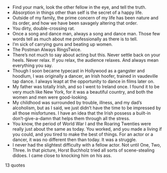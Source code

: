  - Find your mark, look the other fellow in the eye, and tell the truth.
 - Absorption in things other than self is the secret of a happy life.
 - Outside of my family, the prime concern of my life has been nature and its order, and how we have been savagely altering that order.
 - You dirty, double-crossing rat.
 - Once a song and dance man, always a song and dance man. Those few words tell as much about me professionally as there is to tell.
 - I’m sick of carrying guns and beating up women.
 - The Postman Always RingsTwice.
 - There’s not much to say about acting but this. Never settle back on your heels. Never relax. If you relax, the audience relaxes. And always mean everything you say.
 - Though I soon became typecast in Hollywood as a gangster and hoodlum, I was originally a dancer, an Irish hoofer, trained in vaudeville tap dance. I always leapt at the opportunity to dance in films later on.
 - My father was totally Irish, and so I went to Ireland once. I found it to be very much like New York, for it was a beautiful country, and both the women and men were good-looking.
 - My childhood was surrounded by trouble, illness, and my dad’s alcoholism, but as I said, we just didn’t have the time to be impressed by all those misfortunes. I have an idea that the Irish possess a built-in don’t-give-a-damn that helps them through all the stress.
 - You know, the period of World War I and the Roaring Twenties were really just about the same as today. You worked, and you made a living if you could, and you tired to make the best of things. For an actor or a dancer, it was no different then than today. It was a struggle.
 - I never had the slightest difficulty with a fellow actor. Not until One, Two, Three. In that picture, Horst Buchholz tried all sorts of scene-stealing didoes. I came close to knocking him on his ass.

13 quotes